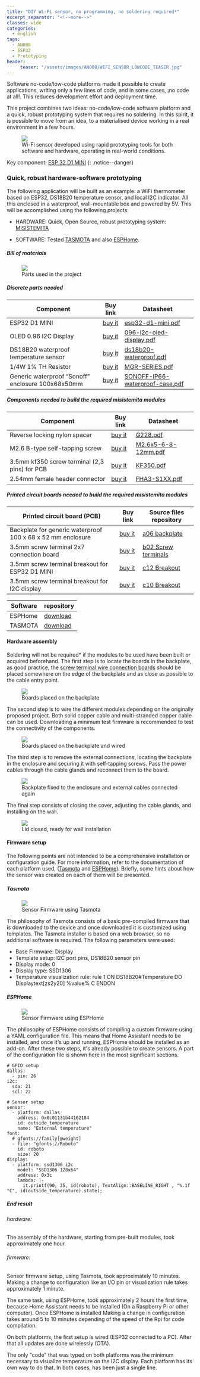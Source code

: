 ```yaml
---
title: "DIY Wi-Fi sensor, no programming, no soldering required*"
excerpt_separator: "<!--more-->"
classes: wide
categories:
  - english
tags:
  - AN008
  - ESP32
  - Prototyping
header:
     teaser: "/assets/images/AN008/WIFI_SENSOR_LOWCODE_TEASER.jpg"
---
```


Software no-code/low-code platforms made it possible to create applications, writing only a few lines of code, and in some cases, ¡no code at all!. This reduces development effort and deployment time. 

This project combines two ideas: no-code/low-code software platform and a quick, robust prototyping system that requires no soldering. In this spirit, it is possible to move from an idea, to a materialised device working in a real environment in a few hours. 

<figure>
	<a href="/assets/images/AN008/WIFI_SENSOR_LOWCODE.jpg"> <img src="/assets/images/AN008/WIFI_SENSOR_LOWCODE_MEDIUM.jpg"> </a>
	<figcaption>Wi-Fi sensor developed using rapid prototyping tools for both software and hardware, operating in real-world conditions.</figcaption>
</figure>

Key component: [ESP 32 D1 MINI](https://s.click.aliexpress.com/e/_DlJju2n)
{: .notice--danger}


### Quick, robust hardware-software prototyping

The following application will be built as an example: a WiFi thermometer based on ESP32, DS18B20 temperature sensor, and local I2C indicator. All this enclosed in a waterproof, wall-mountable box and powered by 5V. This will be accomplished using the following projects:

* HARDWARE: Quick, Open Source, robust prototyping system: [MISISTEMITA](https://github.com/galopago/misistemita)

* SOFTWARE: Tested [TASMOTA](https://tasmota.github.io) and also [ESPHome](https://esphome.io).

##### Bill of materials

<figure>
	<a href="/assets/images/AN008/WIFI_SENSOR_LOWCODE_PARTS.jpg"> <img src="/assets/images/AN008/WIFI_SENSOR_LOWCODE_PARTS_MEDIUM.jpg"> </a>
	<figcaption>Parts used in the project</figcaption>
</figure>

##### Discrete parts needed

| Component         | Buy link         | Datasheet                                       |
| ----------------- | ---------------- | ----------------------------------------------- |
| ESP32 D1 MINI     | [buy it](https://s.click.aliexpress.com/e/_DlJju2n) | [esp32-d1-mini.pdf](/assets/pdf/esp32-d1-mini.pdf) |
| OLED 0.96 I2C Display| [buy it](https://s.click.aliexpress.com/e/_DBmZwu3) | [096-i2c-oled-display.pdf](/assets/pdf/096-i2c-oled-display.pdf) |
| DS18B20 waterproof temperature sensor |[buy it](https://s.click.aliexpress.com/e/_DCzX5Mn)|[ds18b20-waterproof.pdf](/assets/pdf/ds18b20-waterproof.pdf)|
| 1/4W 1% TH Resistor |[buy it](https://s.click.aliexpress.com/e/_etm4gJ)|[MGR-SERIES.pdf](/assets/pdf/MGR-SERIES.pdf)|
| Generic waterproof “Sonoff” enclosure 100x68x50mm | [buy it](https://s.click.aliexpress.com/e/_AtukwZ) | [SONOFF-IP66-waterproof-case.pdf](/assets/pdf/SONOFF-IP66-waterproof-case.pdf)|

##### Components needed to build the required misistemita modules

| Component         | Buy link         | Datasheet                                       |
| ----------------- | ---------------- | ----------------------------------------------- |
| Reverse locking nylon spacer |[buy it](https://s.click.aliexpress.com/e/_DCFVOtz)|[G228.pdf](/assets/pdf/G228.pdf)|
| M2.6 B-type self-tapping screw |[buy it](https://s.click.aliexpress.com/e/_esHHyb)|[M2.6x5-6-8-12mm.pdf](/assets/pdf/M2.6x5-6-8-12mm.pdf)|
| 3.5mm kf350 screw terminal (2,3 pins) for PCB   |[buy it](https://s.click.aliexpress.com/e/_eLjzKB)|[KF350.pdf](/assets/pdf/KF350.pdf)|
| 2.54mm female header connector |[buy it](https://s.click.aliexpress.com/e/_eNYVzN)|[FHA3-S1XX.pdf](/assets/pdf/FHA3-S1XX.pdf)|


##### Printed circuit boards needed to build the required misistemita modules

| Printed circuit board (PCB)       | Buy link         | Source files repository         |
| --------------------------------- | ---------------- | ------------------------------- |
| Backplate for generic waterproof 100 x 68 x 52 mm enclosure   | [buy it](https://www.pcbway.com/project/shareproject/BACKPLATE_FOR_GENERIC_100x68_mm_WATERPROOF_ENCLOSURE_MISISTEMITA_A06_BACKPLATE_64582f71.html) | [a06 backplate](https://github.com/galopago/misistemita/tree/main/a-backplates/a06) |
| 3.5mm screw terminal 2x7 connection board  | [buy it](https://www.pcbway.com/project/shareproject/2x7_3_5_mm_SCREW_TERMINAL_BOARD_TUSISTEMITA_B02_SCREW_TERMINALS_98bfe5fa.html) | [b02 Screw terminals](https://github.com/galopago/misistemita/tree/main/b-screw-terminal-wire-connectors/b02) |
| 3.5mm screw terminal breakout for ESP32 D1 MINI  | [buy it](https://www.pcbway.com/project/shareproject/Breakout_ESP8266_D1_MINI_ESP32_CAM_and_ESP32_D1_MINI_ce1e3011.html) | [c12 Breakout](https://github.com/galopago/misistemita/tree/main/c-breakouts/c12) |
| 3.5mm screw terminal breakout for I2C display | [buy it](https://www.pcbway.com/project/shareproject/Breakout_for_I2C_0_96_OLED_Display_MISISTEMITA_C10_BREAKOUT_abf0ab6f.html) | [c10 Breakout](https://github.com/galopago/misistemita/tree/main/c-breakouts/c10) |


| Software | repository   |
| ----------------------- | ---------------- |
| ESPHome | [download](https://esphome.io/) |
| TASMOTA | [download](https://tasmota.github.io/docs/) |

#### Hardware assembly

Soldering will not be required* if the modules to be used have been built or acquired beforehand. The first step is to locate the boards in the backplate, as good practice, the [screw terminal wire connection boards](https://github.com/galopago/misistemita/tree/main/b-screw-terminal-wire-connectors) should be placed somewhere on the edge of the backplate and as close as possible to the cable entry point.


<figure>
	<a href="/assets/images/AN008/WIFI_SENSOR_LOWCODE_PARTSPLACED.jpg"> <img src="/assets/images/AN008/WIFI_SENSOR_LOWCODE_PARTSPLACED_MEDIUM.jpg"> </a>
	<figcaption>Boards placed on the backplate</figcaption>
</figure>

The second step is to wire the different modules depending on the originally proposed project. Both solid copper cable and multi-stranded copper cable can be used. Downloading a minimum test firmware is recommended to test the connectivity of the components.

<figure>
	<a href="/assets/images/AN008/WIFI_SENSOR_LOWCODE_PARTSWIRED.jpg"> <img src="/assets/images/AN008/WIFI_SENSOR_LOWCODE_PARTSWIRED_MEDIUM.jpg"> </a>
	<figcaption>Boards placed on the backplate and wired</figcaption>
</figure>

The third step is to remove the external connections, locating the backplate in the enclosure and securing it with self-tapping screws. Pass the power cables through the cable glands and reconnect them to the board.


<figure>
	<a href="/assets/images/AN008/WIFI_SENSOR_LOWCODE_BACKPLANEFIXED.jpg"> <img src="/assets/images/AN008/WIFI_SENSOR_LOWCODE_BACKPLANEFIXED_MEDIUM.jpg"> </a>
	<figcaption>Backplate fixed to the enclosure and external cables connected again</figcaption>
</figure>

The final step consists of closing the cover, adjusting the cable glands, and installing on the wall.

<figure>
	<a href="/assets/images/AN008/WIFI_SENSOR_LOWCODE_LIDCLOSED.jpg"> <img src="/assets/images/AN008/WIFI_SENSOR_LOWCODE_LIDCLOSED_MEDIUM.jpg"> </a>
	<figcaption>Lid closed, ready for wall installation</figcaption>
</figure>

#### Firmware setup

The following points are not intended to be a comprehensive installation or configuration guide. For more information, refer to the documentation of each platform used, ([Tasmota](https://tasmota.github.io/docs/) and [ESPHome](https://esphome.io/guides/)). Briefly, some hints about how the sensor was created on each of them will be presented.


##### Tasmota

<figure>
	<a href="/assets/images/AN008/WIFI_SENSOR_LOWCODE_TASMOTA.jpg"> <img src="/assets/images/AN008/WIFI_SENSOR_LOWCODE_TASMOTA_MEDIUM.jpg"> </a>
	<figcaption>Sensor Firmware using Tasmota</figcaption>
</figure>

The philosophy of Tasmota consists of a basic pre-compiled firmware that is downloaded to the device and once downloaded it is customized using templates. The Tasmota installer is based on a web browser, so no additional software is required. The following parameters were used:

* Base Firmware: Display
* Template setup: I2C port pins, DS18B20 sensor pin
* Display mode: 0
* Display type: SSD1306
* Temperature visualization rule: rule 1 ON DS18B20#Temperature DO Displaytext[zs2y20] %value% C ENDON

##### ESPHome

<figure>
	<a href="/assets/images/AN008/WIFI_SENSOR_LOWCODE_ESPHOME.jpg"> <img src="/assets/images/AN008/WIFI_SENSOR_LOWCODE_ESPHOME_MEDIUM.jpg"> </a>
	<figcaption>Sensor Firmware using ESPHome</figcaption>
</figure>

The philosophy of ESPHome consists of compiling a custom firmware using a YAML configuration file. This means that Home Assistant needs to be installed, and once it's up and running, ESPHome should be installed as an add-on. After these two steps, it's already possible to create sensors. A part of the configuration file is shown here in the most significant sections.

```
# GPIO setup
dallas:
  - pin: 26
i2c:
  sda: 21
  scl: 22

# Sensor setup
sensor:
  - platform: dallas
    address: 0x8c01131b44162184
    id: outside_temperature
    name: "External temperature"
font:  
  # gfonts://family[@weight]
  - file: "gfonts://Roboto"
    id: roboto
    size: 20
display:
  - platform: ssd1306_i2c
    model: "SSD1306 128x64"
    address: 0x3c
    lambda: |-
      it.printf(90, 35, id(roboto), TextAlign::BASELINE_RIGHT , "%.1f °C", id(outside_temperature).state);           
```

##### End result

###### hardware:

The assembly of the hardware, starting from pre-built modules, took approximately one hour.

###### firmware:

Sensor firmware setup, using Tasmota, took approximately 10 minutes. Making a change to configuration like an I/O pin or visualization rule takes approximately 1 minute.

The same task, using ESPHome, took approximately 2 hours the first time, because Home Assistant needs to be installed (On a Raspberry Pi or other computer). Once ESPHome is installed Making a change in configuration takes around 5 to 10 minutes depending of the speed of the Rpi for code compilation.

On both platforms, the first setup is wired (ESP32 connected to a PC). After that all updates are done wirelessly (OTA).

The only "code" that was typed on both platforms was the minimum necessary to visualize temperature on the I2C display. Each platform has its own way to do that. In both cases, has been just a single line.




